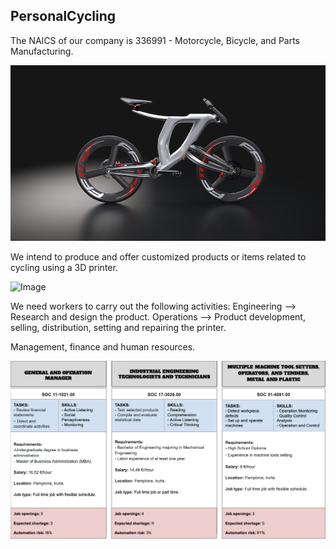 ## PersonalCycling
The NAICS of our company is 336991 - Motorcycle, Bicycle, and Parts Manufacturing.

![Image](bicihome-furia-1200x670.png)

We intend to produce and offer customized products or items related to cycling using a 3D printer.

![Image](src)

We need workers to carry out the following activities:
Engineering --> Research and design the product.
Operations --> Product development, selling, distribution, setting and repairing the printer.

Management, finance and human resources.

![Image](https://github.com/Ainhoa-Urtasun-UPNA/hohr-project-group-assignment-personalcycling/blob/gh-pages/Captura%20de%20pantalla%202021-04-16%20a%20las%2011.17.02.png)





